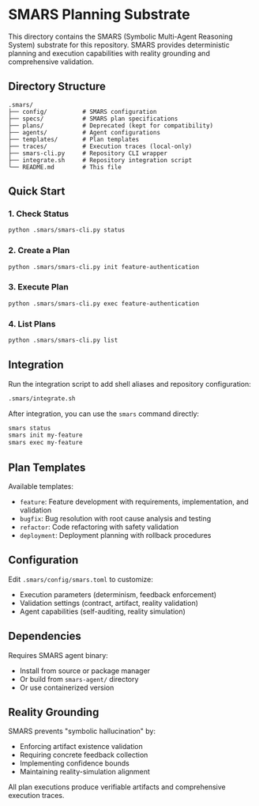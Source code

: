 # SMARS Planning Substrate

This directory contains the SMARS (Symbolic Multi-Agent Reasoning System) substrate for this repository. SMARS provides deterministic planning and execution capabilities with reality grounding and comprehensive validation.

## Directory Structure

```
.smars/
├── config/          # SMARS configuration
├── specs/           # SMARS plan specifications  
├── plans/           # Deprecated (kept for compatibility)
├── agents/          # Agent configurations
├── templates/       # Plan templates
├── traces/          # Execution traces (local-only)
├── smars-cli.py     # Repository CLI wrapper
├── integrate.sh     # Repository integration script
└── README.md        # This file
```

## Quick Start

### 1. Check Status
```bash
python .smars/smars-cli.py status
```

### 2. Create a Plan
```bash
python .smars/smars-cli.py init feature-authentication
```

### 3. Execute Plan
```bash
python .smars/smars-cli.py exec feature-authentication
```

### 4. List Plans
```bash
python .smars/smars-cli.py list
```

## Integration

Run the integration script to add shell aliases and repository configuration:

```bash
.smars/integrate.sh
```

After integration, you can use the `smars` command directly:

```bash
smars status
smars init my-feature
smars exec my-feature
```

## Plan Templates

Available templates:
- `feature`: Feature development with requirements, implementation, and validation
- `bugfix`: Bug resolution with root cause analysis and testing
- `refactor`: Code refactoring with safety validation
- `deployment`: Deployment planning with rollback procedures

## Configuration

Edit `.smars/config/smars.toml` to customize:
- Execution parameters (determinism, feedback enforcement)
- Validation settings (contract, artifact, reality validation)
- Agent capabilities (self-auditing, reality simulation)

## Dependencies

Requires SMARS agent binary:
- Install from source or package manager
- Or build from `smars-agent/` directory
- Or use containerized version

## Reality Grounding

SMARS prevents "symbolic hallucination" by:
- Enforcing artifact existence validation
- Requiring concrete feedback collection
- Implementing confidence bounds
- Maintaining reality-simulation alignment

All plan executions produce verifiable artifacts and comprehensive execution traces.
